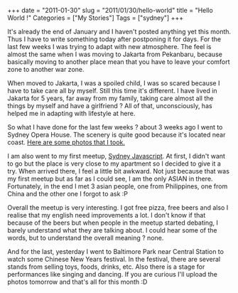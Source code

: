 +++
date = "2011-01-30"
slug = "2011/01/30/hello-world"
title = "Hello World !"
Categories = ["My Stories"]
Tags = ["sydney"]
+++

It's already the end of January and I haven't posted anything yet this month. Thus I have to write something today after postponing it for days. For the last few weeks I was trying to adapt with new atmosphere. The feel is almost the same when I was moving to Jakarta from Pekanbaru, because basically moving to another place mean that you have to leave your comfort zone to another war zone.

When moved to Jakarta, I was a spoiled child, I was so scared because I have to take care all by myself. Still this time it's different. I have lived in Jakarta for 5 years, far away from my family, taking care almost all the things by myself and have a girlfriend ? All of that, unconsciously, has helped me in adapting with lifestyle at here.

So what I have done for the last few weeks ? about 3 weeks ago I went to Sydney Opera House. The scenery is quite good because it's located near coast. [Here are some photos that I took.](http://www.flickr.com/photos/rudylee/sets/72157625702888659/)

I am also went to my first meetup, [Sydney Javascript](http://sydjs.com/). At first, I didn't want to go but the place is very close to my apartment so I decided to give it a try. When arrived there, I feel a little bit awkward. Not just because that was my first meetup but as far as I could see, I am the only ASIAN in there. Fortunately, in the end I met 3 asian people, one from Philippines, one from China and the other one I forgot to ask :P 

Overall the meetup is very interesting. I got free pizza, free beers and also I realise that my english need improvements a lot. I don't know if that because of the beers but when people in the meetup started debating, I barely understand what they are talking about. I could hear some of the words, but to understand the overall meaning ? none. 

And for the last, yesterday I went to Baltimore Park near Central Station to watch some Chinese New Years festival. In the festival, there are several stands from selling toys, foods, drinks, etc. Also there is a stage for performances like singing and dancing. If you are curious I'll upload the photos tomorrow and that's all for this month :D
